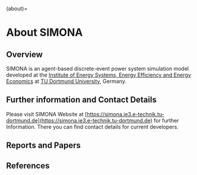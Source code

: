 (about)=
# About SIMONA

## Overview

SIMONA is an agent-based discrete-event power system simulation model developed at the [Institute of Energy Systems, Energy Efficiency and Energy Economics](https://ie3.etit.tu-dortmund.de) at [TU Dortmund University](https://www.tu-dortmund.de), Germany.

## Further information and Contact Details

Please visit SIMONA Website at [https://simona.ie3.e-technik.tu-dortmund.de](https://simona.ie3.e-technik.tu-dortmund.de) for further Information. There you can find contact details for current developers. 

## Reports and Papers

## References
